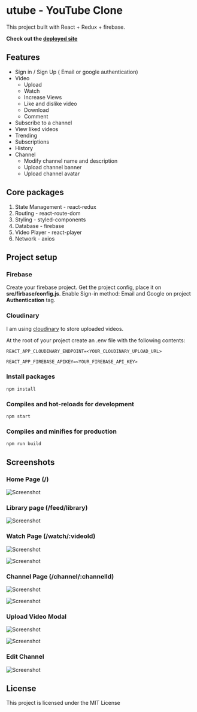 # utube - YouTube Clone

This project built with React + Redux + firebase.

**Check out the [deployed site](https://nifty-utube.netlify.app/)**

## Features

- Sign in / Sign Up ( Email or google authentication)
- Video
  - Upload 
  - Watch 
  - Increase Views
  - Like and dislike video
  - Download 
  - Comment  
- Subscribe to a channel
- View liked videos
- Trending
- Subscriptions
- History
- Channel
  - Modify channel name and description
  - Upload channel banner
  - Upload channel avatar



## Core packages

1.  State Management - react-redux
2.  Routing - react-route-dom
3.  Styling - styled-components
4.  Database - firebase  
5.  Video Player - react-player
6.  Network - axios



## Project setup

### Firebase 
Create your firebase project. Get the project config, place it on **src/firbase/config.js**.
Enable Sign-in method: Email and Google on project **Authentication** tag.

### Cloudinary

I am using [cloudinary](https://cloudinary.com/) to store uploaded videos.



At the root of your project create an .env file with the following contents:

```
REACT_APP_CLOUDINARY_ENDPOINT=<YOUR_CLOUDINARY_UPLOAD_URL> 

REACT_APP_FIREBASE_APIKEY=<YOUR_FIREBASE_API_KEY>
```

### Install packages

```
npm install
```

### Compiles and hot-reloads for development

```
npm start
```

### Compiles and minifies for production

```
npm run build
```





## Screenshots

### Home Page (/)

![Screenshot](screenshots/home.png)



### Library page (/feed/library)

![Screenshot](screenshots/library.png)

### Watch Page (/watch/:videoId)

![Screenshot](screenshots/watch.png)



![Screenshot](screenshots/watch2.png)



### Channel Page (/channel/:channelId)

![Screenshot](screenshots/channel.png)



![Screenshot](screenshots/channel2.png)



### Upload Video Modal

![Screenshot](screenshots/upload.png)

![Screenshot](screenshots/upload2.png)

### Edit Channel

![Screenshot](screenshots/edit-profile.png)



## License

This project is licensed under the MIT License
